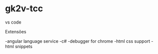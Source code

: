 # gk2v-tcc

vs code

Extensões

-angular language service
-c#
-debugger for chrome
-html css support
-html snippets
